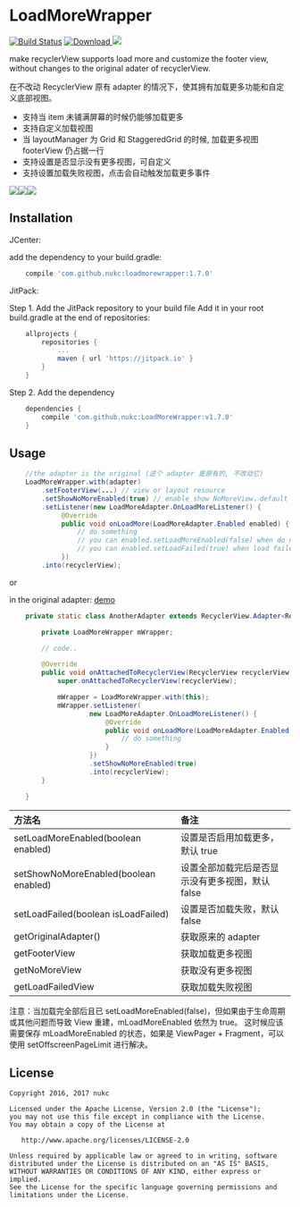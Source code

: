 # LoadMoreWrapper

[![Build Status](https://travis-ci.org/nukc/LoadMoreWrapper.svg?branch=master)](https://travis-ci.org/nukc/LoadMoreWrapper)
[![Download](https://api.bintray.com/packages/nukc/maven/LoadMoreWrapper/images/download.svg) ](https://bintray.com/nukc/maven/LoadMoreWrapper/_latestVersion)
[![](https://jitpack.io/v/nukc/LoadMoreWrapper.svg)](https://jitpack.io/#nukc/LoadMoreWrapper)

make recyclerView supports load more and customize the footer view, without changes to the original adater of recyclerView.

在不改动 RecyclerView 原有 adapter 的情况下，使其拥有加载更多功能和自定义底部视图。

- 支持当 item 未铺满屏幕的时候仍能够加载更多
- 支持自定义加载视图
- 当 layoutManager 为 Grid 和 StaggeredGrid 的时候, 加载更多视图 footerView 仍占据一行
- 支持设置是否显示没有更多视图，可自定义
- 支持设置加载失败视图，点击会自动触发加载更多事件

<img src="https://raw.githubusercontent.com/nukc/LoadMoreWrapper/master/images/item.gif"><img src="https://raw.githubusercontent.com/nukc/LoadMoreWrapper/master/images/grid_custom.gif"><img src="https://raw.githubusercontent.com/nukc/LoadMoreWrapper/master/images/staggeredgrid.gif">

## Installation

JCenter:

add the dependency to your build.gradle:
```gradle
    compile 'com.github.nukc:loadmorewrapper:1.7.0'
```


JitPack:

Step 1. Add the JitPack repository to your build file
Add it in your root build.gradle at the end of repositories:
```gradle
    allprojects {
        repositories {
            ...
            maven { url 'https://jitpack.io' }
        }
	}
```

Step 2. Add the dependency
```gradle
    dependencies {
        compile 'com.github.nukc:LoadMoreWrapper:v1.7.0'
    }
```

## Usage

```java
    //the adapter is the original (这个 adapter 是原有的, 不改动它)
    LoadMoreWrapper.with(adapter)
        .setFooterView(...) // view or layout resource
        .setShowNoMoreEnabled(true) // enable show NoMoreView，default false
        .setListener(new LoadMoreAdapter.OnLoadMoreListener() {
             @Override
             public void onLoadMore(LoadMoreAdapter.Enabled enabled) {
                 // do something
                 // you can enabled.setLoadMoreEnabled(false) when do not need load more
                 // you can enabled.setLoadFailed(true) when load failed
             })
        .into(recyclerView);
```

or

in the original adapter: [demo](https://github.com/nukc/LoadMoreWrapper/blob/master/app/src/main/java/com/github/nukc/sample/AnotherActivity.java)
```java
    private static class AnotherAdapter extends RecyclerView.Adapter<RecyclerView.ViewHolder> {

        private LoadMoreWrapper mWrapper;

        // code..

        @Override
        public void onAttachedToRecyclerView(RecyclerView recyclerView) {
            super.onAttachedToRecyclerView(recyclerView);

            mWrapper = LoadMoreWrapper.with(this);
            mWrapper.setListener(
                    new LoadMoreAdapter.OnLoadMoreListener() {
                        @Override
                        public void onLoadMore(LoadMoreAdapter.Enabled enabled) {
                            // do something
                        }
                    })
                    .setShowNoMoreEnabled(true)
                    .into(recyclerView);
        }

    }

```

方法名 | 备注
:------------- | :-------------
setLoadMoreEnabled(boolean enabled) | 设置是否启用加载更多，默认 true
setShowNoMoreEnabled(boolean enabled) | 设置全部加载完后是否显示没有更多视图，默认 false
setLoadFailed(boolean isLoadFailed) | 设置是否加载失败，默认 false
getOriginalAdapter() | 获取原来的 adapter
getFooterView | 获取加载更多视图
getNoMoreView | 获取没有更多视图
getLoadFailedView | 获取加载失败视图

注意：当加载完全部后且已 setLoadMoreEnabled(false)，但如果由于生命周期或其他问题而导致 View 重建，mLoadMoreEnabled 依然为 true。
这时候应该需要保存 mLoadMoreEnabled 的状态，如果是 ViewPager + Fragment，可以使用 setOffscreenPageLimit 进行解决。

## License

    Copyright 2016, 2017 nukc

    Licensed under the Apache License, Version 2.0 (the "License");
    you may not use this file except in compliance with the License.
    You may obtain a copy of the License at

       http://www.apache.org/licenses/LICENSE-2.0

    Unless required by applicable law or agreed to in writing, software
    distributed under the License is distributed on an "AS IS" BASIS,
    WITHOUT WARRANTIES OR CONDITIONS OF ANY KIND, either express or implied.
    See the License for the specific language governing permissions and
    limitations under the License.